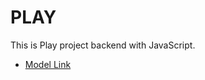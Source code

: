 # PLAY

This is Play project backend with JavaScript.
- [Model Link](https://app.eraser.io/workspace/YtPqZ1VogxGy1jzIDkzj)
